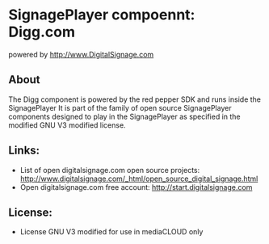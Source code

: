 SignagePlayer compoennt: Digg.com
====================================
powered by http://www.DigitalSignage.com

About
-----------------------------------------------------------------------------------------
The Digg component is powered by the red pepper SDK and runs inside the SignagePlayer
It is part of the family of open source SignagePlayer components designed to play in the SignagePlayer as specified in the modified GNU V3 modified license.

Links:
------------------------------------------------------------------------
- List of open digitalsignage.com open source projects: http://www.digitalsignage.com/_html/open_source_digital_signage.html
- Open digitalsignage.com free account: http://start.digitalsignage.com


License:
------------------------------------------------------------------------
- License GNU V3 modified for use in mediaCLOUD only


